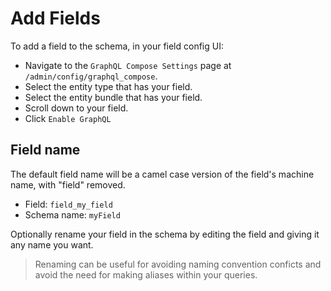 # Add Fields

To add a field to the schema, in your field config UI:

- Navigate to the `GraphQL Compose Settings` page at `/admin/config/graphql_compose`.
- Select the entity type that has your field.
- Select the entity bundle that has your field.
- Scroll down to your field.
- Click `Enable GraphQL`

## Field name

The default field name will be a camel case version of the field's machine name, with "field" removed.

- Field: `field_my_field`
- Schema name: `myField`

Optionally rename your field in the schema by editing the field and giving it any name you want.

> Renaming can be useful for avoiding naming convention conficts and avoid the need for making aliases within your queries.

